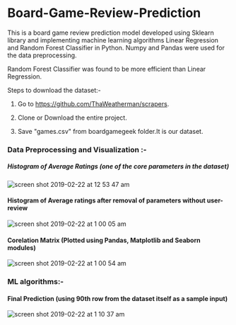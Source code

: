 # Board-Game-Review-Prediction

This is a board game review prediction model developed using Sklearn library and implementing machine learning algorithms Linear Regression and Random Forest Classifier in Python. Numpy and Pandas were used for the data preprocessing.

Random Forest Classifier was found to be more efficient than Linear Regression.

Steps to download the dataset:-

1) Go to https://github.com/ThaWeatherman/scrapers.

2) Clone or Download the entire project.

3) Save "games.csv" from boardgamegeek folder.It is our dataset.


### Data Preprocessing and Visualization :- 


##### Histogram of Average Ratings (one of the core parameters in the dataset)

![screen shot 2019-02-22 at 12 53 47 am](https://user-images.githubusercontent.com/31860248/53195934-bee30f00-363c-11e9-9077-cc5b3c695dce.png)

#### Histogram of Average ratings after removal of parameters without user-review

![screen shot 2019-02-22 at 1 00 05 am](https://user-images.githubusercontent.com/31860248/53196236-8bed4b00-363d-11e9-934a-a0447f1162b7.png)

#### Corelation Matrix (Plotted using Pandas, Matplotlib and Seaborn modules)

![screen shot 2019-02-22 at 1 00 54 am](https://user-images.githubusercontent.com/31860248/53196335-dbcc1200-363d-11e9-871a-837123a49a9a.png)

### ML algorithms:-

#### Final Prediction (using 90th row from the dataset itself as a sample input)

![screen shot 2019-02-22 at 1 10 37 am](https://user-images.githubusercontent.com/31860248/53196718-affd5c00-363e-11e9-9402-ef3aaecd7654.png)


